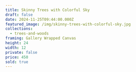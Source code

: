 ```yaml
---
title: Skinny Trees with Colorful Sky
draft: false
date: 2024-11-25T09:44:00.000Z
featured_image: /img/skinny-trees-with-colorful-sky.jpg
collections:
  - trees-and-woods
framing: Gallery Wrapped Canvas
height: 24
width: 12
private: false
price: 450
sold: true
---
```

